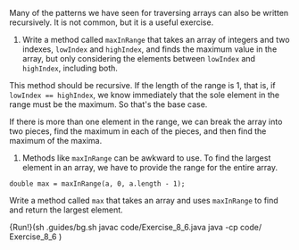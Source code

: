 Many of the patterns we have seen for traversing arrays can also be written recursively. It is not common, but it is a useful exercise.

1.  Write a method called `maxInRange` that takes an array of integers and two indexes, `lowIndex` and `highIndex`, and finds the maximum value in the array, but only considering the elements between `lowIndex` and `highIndex`, including both.

This method should be recursive. If the length of the range is 1, that is, if `lowIndex == highIndex`, we know immediately that the sole element in the range must be the maximum. So that's the base case.

If there is more than one element in the range, we can break the array into two pieces, find the maximum in each of the pieces, and then find the maximum of the maxima.

1.  Methods like `maxInRange` can be awkward to use.
    To find the largest element in an array, we have to provide the range for the entire array.

```code
double max = maxInRange(a, 0, a.length - 1);
```

Write a method called `max` that takes an array and uses `maxInRange` to find and return the largest element.

{Run!}(sh .guides/bg.sh javac code/Exercise_8_6.java java -cp code/ Exercise_8_6 )
